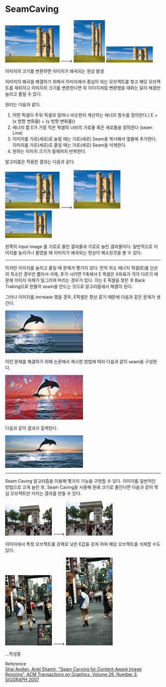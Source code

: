# SeamCaving

<p float="left">
<img src="/seam_caving/image/use image/input.jpg" width="35%" height="35%" title="input image" alt="input image"></img>  --->  
<img src="/seam_caving/image/use image/가로변환.jpg" width="20%" height="20%" title="가로변환" alt="가로변환"></img>
<img src="/seam_caving/image/use image/세로변환.jpg" width="30%" height="30%" title="세로변환" alt="세로변환"></img><br/>
</p>

이미지의 크기를 변환하면 이미지가 왜곡되는 현상 발생   
   
이미지의 왜곡을 해결하기 위해서 이미지에서 중심이 되는 오브젝트를 찾고 해당 오브젝트를 제외하고 이미지의 크기를 변환한다면 
위 이미지처럼 변환했을 때와는 달리 배경만 늘리고 줄일 수 있다.

원리는 다음과 같다.

1. 어떤 픽셀이 주위 픽셀과 얼마나 비슷한지 계산하는 에너지 함수를 정의한다.( E = (x 방향 변화율) + (y 방향 변화율))
2. 에너지 합 E가 가장 작은 픽셀의 너비의 가로줄 혹은 세로줄을 정의한다 (seam Line)
3. 이미지를 가로(세로)로 늘릴 때는 가로(세로) Seam을 복사해서 옆줄에 추가한다. 이미지를 가로(세로)로 줄일 때는 가로(세로) Seam을 삭제한다.
4. 원하는 이미지 크기가 될때까지 반복한다.

알고리즘은 적용한 결과는 다음과 같다.

<p float="left">
<img src="/seam_caving/image/use image/input.jpg" width="35%" height="35%" title="input image" alt="input image"></img>  --->  
<img src="/seam_caving/image/use image/seamcarving decrease.JPG" width="30%" height="30%" title="decrease" alt="decrease"></img>
<img src="/seam_caving/image/use image/seamcarving increase.JPG" width="30%" height="30%" title="increase" alt="increase"></img><br/>
</p>

왼쪽의 input image 를 가로로 줄인 결과물과 가로로 늘린 결과물이다. 일반적으로 이미지를 늘리거나 줄였을 때 이미지가 왜곡되는 현상이 해소된것을 볼 수 있다.

---------------------------------------------------------------------
하지만 이미지를 늘리고 줄일 때 문제가 몇가지 있다.
먼저 최소 에너지 픽셀(E)를 단순히 최소인 경우만 뽑아서 삭제, 추가 시키면 Y축에서 E 픽셀은 X좌표가 각각 다르기 때문에 이미지 자체가 일그러져 버리는 경우가 있다.
이는 E 픽셀을 찾은 후 Back Traking으로 한줄의 seam을 만드는 것으로 알고리즘에서 해결이 된다.

그러나 이미지를 increase 했을 경우, E픽셀은 항상 같기 때문에 다음과 같은 문제가 생긴다.

<img src="/seam_caving/image/dolphin/dolphin2.png" width="50%" height="50%" title="dolphin2" alt="dolphin2"></img><br/>

이런 문제를 해결하기 위해 논문에서 제시한 방법에 따라 다음과 같이 seam을 구성한다.

<img src="/seam_caving/image/dolphin/dolphin3.png" width="50%" height="50%" title="dolphin3" alt="dolphin3"></img><br/>

다음과 같이 결과가 출력된다.

<img src="/seam_caving/image/dolphin/dolphin5.png" width="50%" height="50%" title="dolphin5" alt="dolphin5"></img><br/>

----------------------------------------------------------------------
Seam Caving 알고리즘을 이용해 몇가지 기능을 구현할 수 있다.
이미지를 일반적인 방법으로 크게 늘린 후, Seam Caving을 사용해 원래 크기로 줄인다면 다음과 같이 핵심 오브젝트만 커지는 결과를 만들 수 있다.

<p float="left">
<img src="/seam_caving/image/increase object/increase object1.png" width="30%" height="30%" title="increase object1" alt="increase object1"></img>  --->  
<img src="/seam_caving/image/increase object/increase object2.png" width="30%" height="30%" title="increase object2" alt="increase object2"></img><br/>
</p>


이미지에서 특정 오브젝트를 강제로 낮은 E값을 갖게 하여 해당 오브젝트를 삭제할 수도 있다.
<p float="left">
<img src="/seam_caving/image/remove object/remove object1.png" width="30%" height="30%" title="remove object1" alt="remove object1"></img>  --->  
<img src="/seam_caving/image/remove object/remove object2.png" width="30%" height="30%" title="remove object2" alt="remove object2"></img><br/>
</p>

...작성중

Reference   
[Shai Avidan, Ariel Shamir, "Seam Carving for Content-Aware Image Resizing", ACM Transactions on Graphics, Volume 26, Number 3, SIGGRAPH 2007](https://perso.crans.org/frenoy/matlab2012/seamcarving.pdf)
